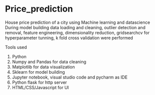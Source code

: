 # Price_prediction
House price prediction of a city using Machine learning and datascience<br>
During model building data loading and cleaning, outlier detection and removal, feature engineering, dimensionality reduction, gridsearchcv for hyperparameter tunning, k fold cross validation were performed<br>

Tools used<br>
1) Python
2) Numpy and Pandas for data cleaning
3) Matplotlib for data visualization
4) Sklearn for model building
5) Jupyter notebook, visual studio code and pycharm as IDE
6) Python flask for http server
7) HTML/CSS/Javascript for UI
